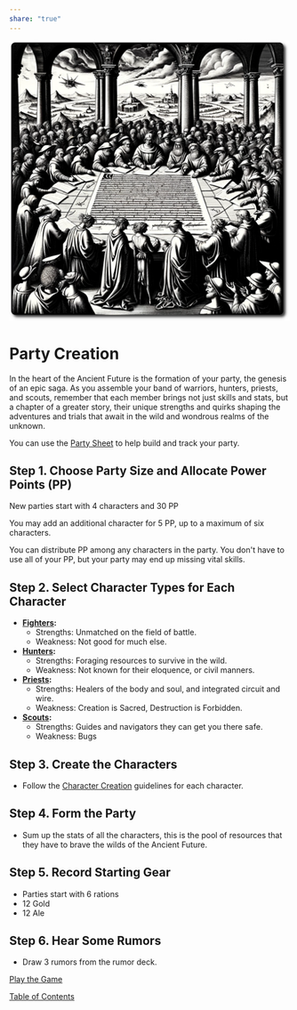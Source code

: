 ```yaml
---  
share: "true"  
---  
```

  
![party-creation](./party-creation.png)    
    
# Party Creation    
    
In the heart of the Ancient Future is the formation of your party, the genesis of an epic saga. As you assemble your band of warriors, hunters, priests, and scouts, remember that each member brings not just skills and stats, but a chapter of a greater story, their unique strengths and quirks shaping the adventures and trials that await in the wild and wondrous realms of the unknown.    
    
You can use the [Party Sheet](./Party%20Sheet.html) to help build and track your party.    
    
## Step 1. Choose Party Size and Allocate Power Points (PP)    
    
New parties start with 4 characters and 30 PP    
    
You may add an additional character for 5 PP, up to a maximum of six characters.    
    
You can distribute PP among any characters in the party. You don't have to use all of your PP, but your party may end up missing vital skills.    
    
## Step 2. Select Character Types for Each Character    
    
- **[Fighters](./Fighters.html):**     
  - Strengths: Unmatched on the field of battle.    
  - Weakness: Not good for much else.    
- **[Hunters](./Hunters.html):**     
  - Strengths: Foraging resources to survive in the wild.    
  - Weakness: Not known for their eloquence, or civil manners.    
- **[Priests](./Priests.html):**     
  - Strengths: Healers of the body and soul, and integrated circuit and wire.    
  - Weakness: Creation is Sacred, Destruction is Forbidden.    
- **[Scouts](./Scouts.html):**     
  - Strengths: Guides and navigators they can get you there safe.    
  - Weakness: Bugs    
## Step 3. Create the Characters    
    
- Follow the [Character Creation](./Character%20Creation.html) guidelines for each character.    
    
## Step 4. Form the Party    
    
- Sum up the stats of all the characters, this is the pool of resources that they have to brave the wilds of the Ancient Future.    
    
## Step 5. Record Starting Gear    
    
- Parties start with 6 rations    
- 12 Gold    
- 12 Ale    
    
## Step 6. Hear Some Rumors    
    
- Draw 3 rumors from the rumor deck.  
    
[Play the Game](./Play%20the%20Game.html)    
    
[Table of Contents](./Table%20of%20Contents.html)